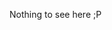 Nothing to see here ;P
<!--
- 👋 Hi, I’m Samyadeep Saha
- 👀 I’m interested in UNIX and Unix like operating system.
- 🌱 I’m currently learning Rust programming.
- 💞️ I’m looking to collaborate on open source project based on C/C++ language.
- 📫 How to reach me email samyadeep98@gmail.com
--->

<!---
SamyadeepSaha/SamyadeepSaha is a ✨ special ✨ repository because its `README.md` (this file) appears on your GitHub profile.
You can click the Preview link to take a look at your changes.
--->
